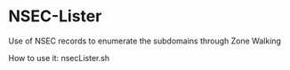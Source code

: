 # NSEC-Lister
Use of NSEC records to enumerate the subdomains through Zone Walking

How to use it:
nsecLister.sh <domain>
